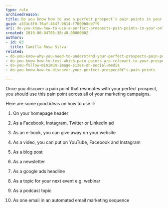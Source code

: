 ```yaml
---
type: rule
archivedreason: 
title: Do you know how to use a perfect prospect’s pain points in your online marketing?
guid: a333c3f0-76af-4647-9814-f7009b8de7f9
uri: do-you-know-how-to-use-a-perfect-prospects-pain-points-in-your-online-marketing
created: 2019-06-04T05:38:48.0000000Z
authors:
- id: 83
  title: Camilla Rosa Silva
related:
- do-you-know-why-you-need-to-understand-your-perfect-prospects-pain-points
- do-you-know-how-to-test-which-pain-points-are-relevant-to-your-prospect
- do-you-follow-minimum-image-sizes-on-social-media
- do-you-know-how-to-discover-your-perfect-prospectâ€™s-pain-points

---
```


Once you discover a pain point that resonates with your perfect prospect, you should use this pain point across all of your marketing campaigns.

<!--endintro-->

Here are some good ideas on how to use it: 




1.	On your homepage header 


2.	As a Facebook, Instagram, Twitter or LinkedIn ad 


3.	As an e-book, you can give away on your website 


4.	As a video, you can put on YouTube, Facebook and Instagram 


5.	As a blog post 


6.	As a newsletter 


7.	As a google ads headline 


8.	As a topic for your next event e.g. webinar 


9.	As a podcast topic 


10.	As one email in an automated email marketing sequence
